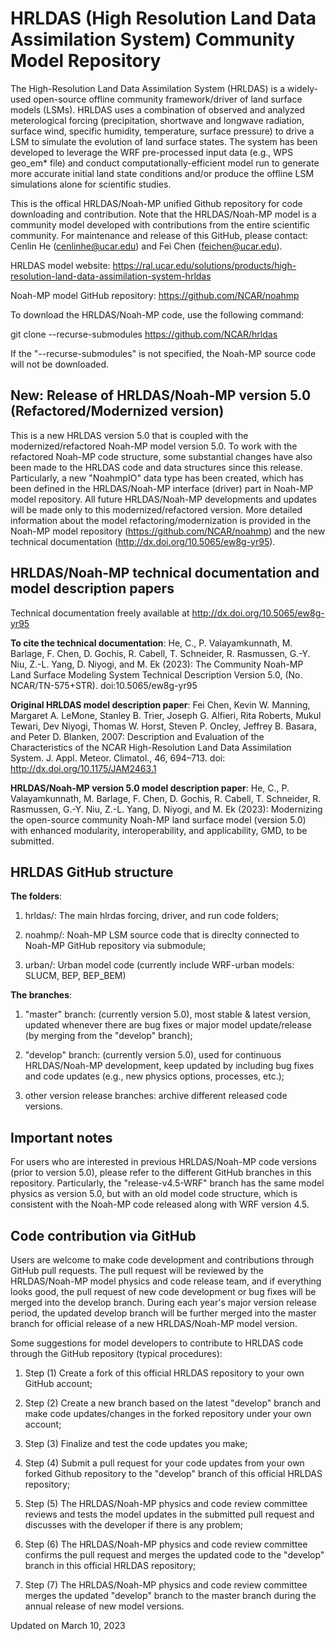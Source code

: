 # HRLDAS (High Resolution Land Data Assimilation System) Community Model Repository

The High-Resolution Land Data Assimilation System (HRLDAS) is a widely-used open-source offline community framework/driver of land surface models (LSMs). HRLDAS uses a combination of observed and analyzed meterological forcing (precipitation, shortwave and longwave radiation, surface wind, specific humidity, temperature, surface pressure) to drive a LSM to simulate the evolution of land surface states. The system has been developed to leverage the WRF pre-processed input data (e.g., WPS geo_em* file) and conduct computationally-efficient model run to generate more accurate initial land state conditions and/or produce the offline LSM simulations alone for scientific studies.

This is the offical HRLDAS/Noah-MP unified Github repository for code downloading and contribution. Note that the HRLDAS/Noah-MP model is a community model developed with contributions from the entire scientific community. For maintenance and release of this GitHub, please contact: Cenlin He (cenlinhe@ucar.edu) and Fei Chen (feichen@ucar.edu).

HRLDAS model website: https://ral.ucar.edu/solutions/products/high-resolution-land-data-assimilation-system-hrldas

Noah-MP model GitHub repository: https://github.com/NCAR/noahmp

To download the HRLDAS/Noah-MP code, use the following command:

git clone --recurse-submodules https://github.com/NCAR/hrldas

If the "--recurse-submodules" is not specified, the Noah-MP source code will not be downloaded.


## New: Release of HRLDAS/Noah-MP version 5.0 (Refactored/Modernized version)

This is a new HRLDAS version 5.0 that is coupled with the modernized/refactored Noah-MP model version 5.0. To work with the refactored Noah-MP code structure, some substantial changes have also been made to the HRLDAS code and data structures since this release. Particularly, a new "NoahmpIO" data type has been created, which has been defined in the HRLDAS/Noah-MP interface (driver) part in Noah-MP model repository. All future HRLDAS/Noah-MP developments and updates will be made only to this modernized/refactored version. More detailed information about the model refactoring/modernization is provided in the Noah-MP model repository (https://github.com/NCAR/noahmp) and the new technical documentation (http://dx.doi.org/10.5065/ew8g-yr95).


## HRLDAS/Noah-MP technical documentation and model description papers

Technical documentation freely available at http://dx.doi.org/10.5065/ew8g-yr95

**To cite the technical documentation**:  He, C., P. Valayamkunnath, M. Barlage, F. Chen, D. Gochis, R. Cabell, T. Schneider, R. Rasmussen, G.-Y. Niu, Z.-L. Yang, D. Niyogi, and M. Ek (2023): The Community Noah-MP Land Surface Modeling System Technical Description Version 5.0, (No. NCAR/TN-575+STR). doi:10.5065/ew8g-yr95

**Original HRLDAS model description paper**: Fei Chen, Kevin W. Manning, Margaret A. LeMone, Stanley B. Trier, Joseph G. Alfieri, Rita Roberts, Mukul Tewari, Dev Niyogi, Thomas W. Horst, Steven P. Oncley, Jeffrey B. Basara, and Peter D. Blanken, 2007: Description and Evaluation of the Characteristics of the NCAR High-Resolution Land Data Assimilation System. J. Appl. Meteor. Climatol., 46, 694–713.
doi: http://dx.doi.org/10.1175/JAM2463.1

**HRLDAS/Noah-MP version 5.0 model description paper**:  He, C., P. Valayamkunnath, M. Barlage, F. Chen, D. Gochis, R. Cabell, T. Schneider, R. Rasmussen, G.-Y. Niu, Z.-L. Yang, D. Niyogi, and M. Ek (2023): Modernizing the open-source community Noah-MP land surface model (version 5.0) with enhanced modularity, interoperability, and applicability, GMD, to be submitted.


## HRLDAS GitHub structure

**The folders**:

1. hrldas/: The main hlrdas forcing, driver, and run code folders;

2. noahmp/: Noah-MP LSM source code that is direclty connected to Noah-MP GitHub repository via submodule;

3. urban/: Urban model code (currently include WRF-urban models: SLUCM, BEP, BEP_BEM)

**The branches**:

1. "master" branch: (currently version 5.0), most stable & latest version, updated whenever there are bug fixes or major model update/release (by merging from the "develop" branch);

2. "develop" branch: (currently version 5.0), used for continuous HRLDAS/Noah-MP development, keep updated by including bug fixes and code updates (e.g., new physics options, processes, etc.); 

3. other version release branches: archive different released code versions.


## Important notes

For users who are interested in previous HRLDAS/Noah-MP code versions (prior to version 5.0), please refer to the different GitHub branches in this repository. Particularly, the "release-v4.5-WRF" branch has the same model physics as version 5.0, but with an old model code structure, which is consistent with the Noah-MP code released along with WRF version 4.5.


## Code contribution via GitHub

Users are welcome to make code development and contributions through GitHub pull requests. The pull request will be reviewed by the HRLDAS/Noah-MP model physics and code release team, and if everything looks good, the pull request of new code development or bug fixes will be merged into the develop branch. During each year's major version release period, the updated develop branch will be further merged into the master branch for official release of a new HRLDAS/Noah-MP model version.

Some suggestions for model developers to contribute to HRLDAS code through the GitHub repository (typical procedures):

1. Step (1) Create a fork of this official HRLDAS repository to your own GitHub account; 

2. Step (2) Create a new branch based on the latest "develop" branch and make code updates/changes in the forked repository under your own account; 

3. Step (3) Finalize and test the code updates you make; 

4. Step (4) Submit a pull request for your code updates from your own forked Github repository to the "develop" branch of this official HRLDAS repository;

5. Step (5) The HRLDAS/Noah-MP physics and code review committee reviews and tests the model updates in the submitted pull request and discusses with the developer if there is any problem; 

6. Step (6) The HRLDAS/Noah-MP physics and code review committee confirms the pull request and merges the updated code to the "develop" branch in this official HRLDAS repository;

7. Step (7) The HRLDAS/Noah-MP physics and code review committee merges the updated "develop" branch to the master branch during the annual release of new model versions.


Updated on March 10, 2023
